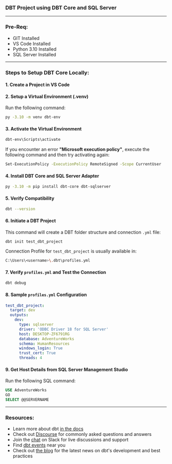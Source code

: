 ### DBT Project using DBT Core and SQL Server

---

### Pre-Req:
- GIT Installed
- VS Code Installed
- Python 3.10 Installed
- SQL Server Installed

---

### Steps to Setup DBT Core Locally:

#### 1. Create a Project in VS Code

#### 2. Setup a Virtual Environment (.venv)
Run the following command:
```sh
py -3.10 -m venv dbt-env
```

#### 3. Activate the Virtual Environment
```sh
dbt-env\Scripts\activate
```

If you encounter an error **"Microsoft execution policy"**, execute the following command and then try activating again:
```sh
Set-ExecutionPolicy -ExecutionPolicy RemoteSigned -Scope CurrentUser
```

#### 4. Install DBT Core and SQL Server Adapter
```sh
py -3.10 -m pip install dbt-core dbt-sqlserver
```

#### 5. Verify Compatibility
```sh
dbt --version
```

#### 6. Initiate a DBT Project
This command will create a DBT folder structure and connection `.yml` file:
```sh
dbt init test_dbt_project
```

Connection Profile for `test_dbt_project` is usually available in:
```sh
C:\Users\<username>\.dbt\profiles.yml
```

#### 7. Verify `profiles.yml` and Test the Connection
```sh
dbt debug
```

#### 8. Sample `profiles.yml` Configuration
```yaml
test_dbt_project:
  target: dev
  outputs:
    dev:
      type: sqlserver
      driver: 'ODBC Driver 18 for SQL Server'
      host: DESKTOP-ZF6791RG
      database: AdventureWorks
      schema: HumanResources
      windows_login: True
      trust_cert: True
      threads: 4
```

#### 9. Get Host Details from SQL Server Management Studio
Run the following SQL command:
```sql
USE AdventureWorks
GO
SELECT @@SERVERNAME
```

---

### Resources:
- Learn more about dbt [in the docs](https://docs.getdbt.com/docs/introduction)
- Check out [Discourse](https://discourse.getdbt.com/) for commonly asked questions and answers
- Join the [chat](https://community.getdbt.com/) on Slack for live discussions and support
- Find [dbt events](https://events.getdbt.com) near you
- Check out [the blog](https://blog.getdbt.com/) for the latest news on dbt's development and best practices
